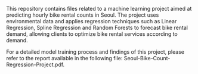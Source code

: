 This repository contains files related to a machine learning project aimed at predicting hourly bike rental counts in Seoul. 
The project uses environmental data and applies regression techniques such as Linear Regression, Spline Regression and Random Forests to forecast 
bike rental demand, allowing clients to optimize bike rental services according to demand. 

For a detailed model training process and findings of this project, please refer to the report available in the following file: Seoul-Bike-Count-Regression-Project.pdf.
